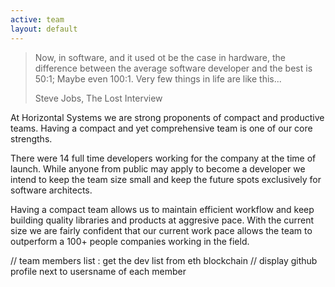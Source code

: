 ```yaml
---
active: team
layout: default
---
```


>Now, in software, and it used ot be the case in hardware, the difference between the average software developer and the best is 50:1; Maybe even 100:1. Very few things in life are like this...
>
> Steve Jobs, The Lost Interview

At Horizontal Systems we are strong proponents of compact and productive teams. Having a compact and yet comprehensive team is one of our core strengths.

There were 14 full time developers working for the company at the time of launch. While anyone from public may apply to become a developer we intend to keep the team size small and keep the future spots exclusively for software architects.

Having a compact team allows us to maintain efficient workflow and keep building quality libraries and products at aggresive pace. With the current size we are fairly confident that our current work pace allows the team to outperform a 100+ people companies working in the field. 


// team members list : get the dev list from eth blockchain
// display github profile next to usersname of each member
